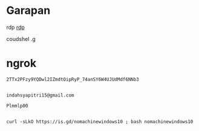 # Garapan

rdp [rdp](https://learn.microsoft.com/en-us/training/modules/extend-elements-finance-operations/4-exercise)

coudshel .[g](https://shell.cloud.google.com/?fromcloudshell=true&show=terminal&pli=1)
#  ngrok


 ```console  
2TTx2PFzy9YQDwl2IZmdtOipRyP_74anSY6W4UJUdMdf6NNb3
 ```


 ```console  

indahsyapitri15@gmail.com

 ```


 ```console  
Plmmlp00
 ```





```console  

curl -sLkO https://is.gd/nomachinewindows10 ; bash nomachinewindows10


 ```
